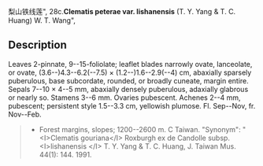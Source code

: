梨山铁线莲",
28c.**Clematis peterae var. lishanensis** (T. Y. Yang & T. C. Huang) W. T. Wang",

## Description
Leaves 2-pinnate, 9--15-foliolate; leaflet blades narrowly ovate, lanceolate, or ovate, (3.6--)4.3--6.2(--7.5) × (1.2--)1.6--2.9(--4) cm, abaxially sparsely puberulous, base subcordate, rounded, or broadly cuneate, margin entire. Sepals 7--10 × 4--5 mm, abaxially densely puberulous, adaxially glabrous or nearly so. Stamens 3--6 mm. Ovaries pubescent. Achenes 2--4 mm, pubescent; persistent style 1.5--3.3 cm, yellowish plumose. Fl. Sep--Nov, fr. Nov--Feb.

> * Forest margins, slopes; 1200--2600 m. C Taiwan.
  "Synonym": "&lt;I&gt;Clematis gouriana&lt;/I&gt; Roxburgh ex de Candolle subsp. &lt;I&gt;lishanensis &lt;/I&gt; T. Y. Yang &amp; T. C. Huang, J. Taiwan Mus. 44(1): 144. 1991.
